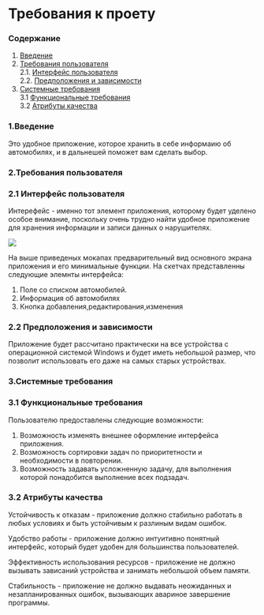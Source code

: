 # Требования к проету
### Содержание
1. [Введение](#1)
2. [Требования пользователя](#2) <br>
  2.1. [Интерфейс пользователя](#2.1) <br>
  2.2. [Предположения и зависимости](#2.3) <br>
3. [Системные требования](#3) <br>
  3.1 [Функциональные требования](#3.1) <br>
  3.2 [Атрибуты качества](#3.2) <br>


### 1.Введение<a name="1"></a>
	
  Это удобное приложение, которое хранить в себе информаию об автомобилях, и в дальнешей поможет вам сделать выбор.

### 2.Требования пользователя<a name="2"></a>
### 2.1 Интерфейс пользователя<a name="2.1"></a>
Интерефейс - именно тот элемент приложения, которому будет уделено особое внимание, поскольку очень трудно найти удобное приложение для хранения информации и записи данных о нарушителях.

![](https://github.com/h1xxy/autohelper/blob/master/douments/mcp3.png)



На выше приведеных мокапах предварительный вид основного экрана приложения и его минимальные функции. На скетчах представленны следующие элемнты интерфейса:
1.	Поле со списком автомобилей.
2.	Информация об автомобилях
3.	Кнопка добавления,редактирования,изменения

### 2.2 Предположения и зависимости<a name="2.3"></a>
Приложение будет рассчитано практически на все устройства с операционной системой Windows  и будет иметь небольшой размер, что позволит использовать его даже на самых старых устройствах.

### 3.Системные требования<a name="3"></a>
### 3.1 Функциональные требования<a name="3.1"></a>
Пользователю предоставлены следующие возможности:
1.	Возможность изменять внешнее оформление интерфейса приложения.
2.	Возможность сортировки задач по приоритетности и необходимости в повторении.
3.	Возможность задавать усложненную задачу, для выполнения которой понадобится выполнение всех подзадач.

### 3.2 Атрибуты качества<a name="3.2"></a>

Устойчивость к отказам - приложение должно стабильно работать в любых условиях и быть устойчивым к разлиным видам ошибок.<br>

Удобство работы - приложение должно интуитивно понятный интерфейс, который будет удобен для большинства пользователей.<br>

Эффективность использования ресурсов - приложение не должно вызывать зависаний устройства и занимать небольшой объем памяти.<br>

Стабильность - приложение не должно выдавать неожиданных и незапланированных ошибок, вызывающих авариное завершение программы.<br>

